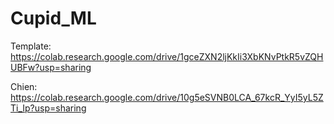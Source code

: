 # Cupid_ML

Template: https://colab.research.google.com/drive/1gceZXN2ljKkIi3XbKNvPtkR5vZQHUBFw?usp=sharing

Chien: https://colab.research.google.com/drive/10g5eSVNB0LCA_67kcR_YyI5yL5ZTi_Ip?usp=sharing
